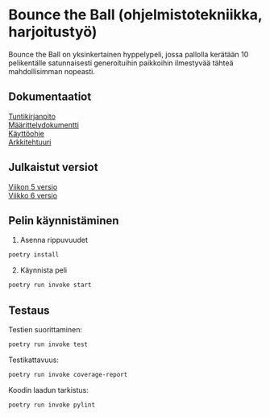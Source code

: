 # Bounce the Ball (ohjelmistotekniikka, harjoitustyö)  
Bounce the Ball on yksinkertainen hyppelypeli, jossa pallolla kerätään 10 pelikentälle satunnaisesti generoituihin paikkoihin ilmestyvää tähteä mahdollisimman nopeasti.
  
## Dokumentaatiot
[Tuntikirjanpito](https://github.com/Na-na13/Bounce-the-Ball/blob/master/dokumentaatiot/tuntikirjanpito.md)  
[Määrittelydokumentti](https://github.com/Na-na13/Bounce-the-Ball/blob/master/dokumentaatiot/maarittelydokumentti.md)  
[Käyttöohje](https://github.com/Na-na13/Bounce-the-Ball/blob/master/dokumentaatiot/kayttoohje.md)  
[Arkkitehtuuri](https://github.com/Na-na13/Bounce-the-Ball/blob/master/dokumentaatiot/arkkitehtuuri.md)
  
## Julkaistut versiot
[Viikon 5 versio](https://github.com/Na-na13/Bounce-the-Ball/releases/tag/viikko5)  
[Viikko 6 versio](https://github.com/Na-na13/Bounce-the-Ball/releases/tag/viikko6)
    
## Pelin käynnistäminen
1. Asenna rippuvuudet
```bash
poetry install
```
2. Käynnista peli
```bash
poetry run invoke start
```
  
## Testaus
Testien suorittaminen:
```bash
poetry run invoke test
```
Testikattavuus:
```bash
poetry run invoke coverage-report
```
Koodin laadun tarkistus:
```bash
poetry run invoke pylint
```
